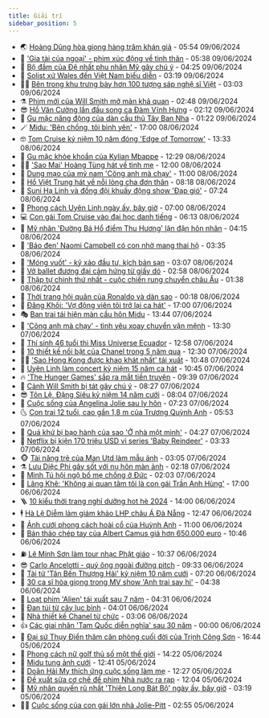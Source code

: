```yaml
---
title: Giải trí
sidebar_position: 5
---
```


<!-- vnexpress-giai-tri:START -->
- 🌏 [Hoàng Dũng hòa giọng hàng trăm khán giả](https://vnexpress.net/hoang-dung-hoa-giong-hang-tram-khan-gia-4756175.html) - 05:54 09/06/2024
- 💫 [&#39;Gia tài của ngoại&#39; - phim xúc động về tình thân](https://vnexpress.net/giai-tri/phim/thu-vien-phim/gia-tai-cua-ngoai-709) - 05:38 09/06/2024
- 🌮 [Bộ đầm của Đệ nhất phu nhân Mỹ gây chú ý](https://vnexpress.net/bo-dam-cua-de-nhat-phu-nhan-my-gay-chu-y-4756142.html) - 04:25 09/06/2024
- 🧠 [Solist xứ Wales đến Việt Nam biểu diễn](https://vnexpress.net/solist-xu-wales-den-viet-nam-bieu-dien-4755710.html) - 03:19 09/06/2024
- 👨‍🏫 [Bên trong khu trưng bày hơn 100 tượng sáp nghệ sĩ Việt](https://vnexpress.net/ben-trong-khu-trung-bay-hon-100-tuong-sap-nghe-si-viet-4756032.html) - 03:03 09/06/2024
- ⚗️ [Phim mới của Will Smith mở màn khả quan](https://vnexpress.net/phim-moi-cua-will-smith-mo-man-kha-quan-4756120.html) - 02:48 09/06/2024
- 😎 [Hồ Văn Cường lần đầu song ca Đàm Vĩnh Hưng](https://vnexpress.net/ho-van-cuong-lan-dau-song-ca-dam-vinh-hung-4756095.html) - 02:12 09/06/2024
- 🫣 [Gu mặc năng động của dàn cầu thủ Tây Ban Nha](https://vnexpress.net/gu-mac-nang-dong-cua-dan-cau-thu-tay-ban-nha-4756001.html) - 01:22 09/06/2024
- 🪄 [Midu: &#39;Bên chồng, tôi bình yên&#39;](https://vnexpress.net/midu-ben-chong-toi-binh-yen-4755151.html) - 17:00 08/06/2024
- 🤓 [Tom Cruise kỷ niệm 10 năm đóng &#39;Edge of Tomorrow&#39;](https://vnexpress.net/tom-cruise-ky-niem-10-nam-dong-edge-of-tomorrow-4755730.html) - 13:33 08/06/2024
- 🫶 [Gu mặc khỏe khoắn của Kylian Mbappe](https://vnexpress.net/gu-mac-khoe-khoan-cua-kylian-mbappe-4755274.html) - 12:29 08/06/2024
- 🧑‍🏫 [&#39;Sao Mai&#39; Hoàng Tùng hát về tình mẹ](https://vnexpress.net/sao-mai-hoang-tung-hat-ve-tinh-me-4755893.html) - 12:00 08/06/2024
- 🦄 [Dung mạo của mỹ nam &#39;Cõng anh mà chạy&#39;](https://vnexpress.net/dung-mao-cua-my-nam-cong-anh-ma-chay-4753462.html) - 11:00 08/06/2024
- 💫 [Hồ Việt Trung hát về nỗi lòng cha đơn thân](https://vnexpress.net/ho-viet-trung-hat-ve-noi-long-cha-don-than-4755957.html) - 08:18 08/06/2024
- 🎊 [Suni Hạ Linh và đồng đội khuấy động show &#39;Đạp gió&#39;](https://vnexpress.net/suni-ha-linh-va-dong-doi-khuay-dong-show-dap-gio-4755971.html) - 07:24 08/06/2024
- 👹 [Phong cách Uyên Linh ngày ấy, bây giờ](https://vnexpress.net/phong-cach-uyen-linh-ngay-ay-bay-gio-4755751.html) - 07:00 08/06/2024
- 💻 [Con gái Tom Cruise vào đại học danh tiếng](https://vnexpress.net/con-gai-tom-cruise-vao-dai-hoc-danh-tieng-4755962.html) - 06:13 08/06/2024
- 🤡 [Mỹ nhân &#39;Đường Bá Hổ điểm Thu Hương&#39; lận đận hôn nhân](https://vnexpress.net/my-nhan-duong-ba-ho-diem-thu-huong-lan-dan-hon-nhan-4755899.html) - 04:15 08/06/2024
- 🥰 [&#39;Báo đen&#39; Naomi Campbell có con nhờ mang thai hộ](https://vnexpress.net/bao-den-naomi-campbell-co-con-nho-mang-thai-ho-4755897.html) - 03:35 08/06/2024
- 🚀 [&#39;Móng vuốt&#39; - kỹ xảo đầu tư, kịch bản sạn](https://vnexpress.net/giai-tri/phim/thu-vien-phim/mong-vuot-708) - 03:07 08/06/2024
- 📝 [Vở ballet đương đại cảm hứng từ giấy dó](https://vnexpress.net/vo-ballet-duong-dai-cam-hung-tu-giay-do-4754653.html) - 02:58 08/06/2024
- 🐲 [Thập tự chinh thứ nhất - cuộc chiến rung chuyển châu Âu](https://vnexpress.net/thap-tu-chinh-thu-nhat-cuoc-chien-rung-chuyen-chau-au-4754864.html) - 01:38 08/06/2024
- 🎃 [Thời trang hội quân của Ronaldo và dàn sao](https://vnexpress.net/thoi-trang-hoi-quan-cua-ronaldo-va-dan-sao-4755801.html) - 00:18 08/06/2024
- 🤠 [Đăng Khôi: &#39;Vợ động viên tôi trở lại ca hát&#39;](https://vnexpress.net/dang-khoi-vo-dong-vien-toi-tro-lai-ca-hat-4754458.html) - 17:00 07/06/2024
- 🎭 [Bạn trai tái hiện màn cầu hôn Midu](https://vnexpress.net/ban-trai-tai-hien-man-cau-hon-midu-4754834.html) - 13:44 07/06/2024
- 🧰 [&#39;Cõng anh mà chạy&#39; - tình yêu xoay chuyển vận mệnh](https://vnexpress.net/giai-tri/phim/thu-vien-phim/cong-anh-ma-chay-707) - 13:30 07/06/2024
- 🦍 [Thí sinh 46 tuổi thi Miss Universe Ecuador](https://vnexpress.net/thi-sinh-46-tuoi-thi-miss-universe-ecuador-4755749.html) - 12:58 07/06/2024
- 🌝 [10 thiết kế nổi bật của Chanel trong 5 năm qua](https://vnexpress.net/10-thiet-ke-noi-bat-cua-chanel-trong-5-nam-qua-4755697.html) - 12:30 07/06/2024
- 🧑‍💻 [&#39;Sao Hong Kong được khao khát nhất&#39; tái xuất](https://vnexpress.net/sao-hong-kong-duoc-khao-khat-nhat-tai-xuat-4755680.html) - 10:48 07/06/2024
- 🥸 [Uyên Linh làm concert kỷ niệm 15 năm ca hát](https://vnexpress.net/uyen-linh-lam-concert-ky-niem-15-nam-ca-hat-4755529.html) - 10:45 07/06/2024
- 🔥 [&#39;The Hunger Games&#39; sắp ra mắt tiền truyện](https://vnexpress.net/the-hunger-games-sap-ra-mat-tien-truyen-4755498.html) - 09:39 07/06/2024
- 🐎 [Cảnh Will Smith bị tát gây chú ý](https://vnexpress.net/canh-will-smith-bi-tat-gay-chu-y-4755597.html) - 08:27 07/06/2024
- 😎 [Tôn Lệ, Đặng Siêu kỷ niệm 14 năm cưới](https://vnexpress.net/ton-le-dang-sieu-ky-niem-14-nam-cuoi-4755635.html) - 08:04 07/06/2024
- 🦄 [Cuộc sống của Angelina Jolie sau ly hôn](https://vnexpress.net/cuoc-song-cua-angelina-jolie-sau-ly-hon-4755599.html) - 07:23 07/06/2024
- 🌜 [Con trai 12 tuổi, cao gần 1,8 m của Trương Quỳnh Anh](https://vnexpress.net/con-trai-12-tuoi-cao-gan-1-8-m-cua-truong-quynh-anh-4755508.html) - 05:53 07/06/2024
- 🚦 [Quá khứ bị bạo hành của sao &#39;Ở nhà một mình&#39;](https://vnexpress.net/qua-khu-bi-bao-hanh-cua-sao-o-nha-mot-minh-4755484.html) - 04:27 07/06/2024
- 🧐 [Netflix bị kiện 170 triệu USD vì series &#39;Baby Reindeer&#39;](https://vnexpress.net/netflix-bi-kien-170-trieu-usd-vi-series-baby-reindeer-4755423.html) - 03:33 07/06/2024
- 🐵 [Tài năng trẻ của Man Utd làm mẫu ảnh](https://vnexpress.net/tai-nang-tre-cua-man-utd-lam-mau-anh-4755371.html) - 03:05 07/06/2024
- ⚗️ [Lưu Diệc Phi gây sốt với nụ hôn màn ảnh](https://vnexpress.net/luu-diec-phi-gay-sot-voi-nu-hon-man-anh-4755439.html) - 02:18 07/06/2024
- 👺 [Minh Tú hội ngộ bố mẹ chồng ở Đức](https://vnexpress.net/minh-tu-hoi-ngo-bo-me-chong-o-duc-4754462.html) - 02:03 07/06/2024
- 🌊 [Lãng Khê: &#39;Không ai quan tâm tôi là con gái Trần Anh Hùng&#39;](https://vnexpress.net/lang-khe-khong-ai-quan-tam-toi-la-con-gai-tran-anh-hung-4754223.html) - 17:00 06/06/2024
- 🪜 [10 kiểu thời trang nghỉ dưỡng hot hè 2024](https://vnexpress.net/10-kieu-thoi-trang-nghi-duong-hot-he-2024-4755189.html) - 14:00 06/06/2024
- 🕴 [Hà Lệ Diễm làm giám khảo LHP châu Á Đà Nẵng](https://vnexpress.net/ha-le-diem-lam-giam-khao-lhp-chau-a-da-nang-4755308.html) - 12:47 06/06/2024
- 💃 [Ảnh cưới phong cách hoài cổ của Huỳnh Anh](https://vnexpress.net/anh-cuoi-phong-cach-hoai-co-cua-huynh-anh-4755231.html) - 11:00 06/06/2024
- 🦄 [Bản thảo chép tay của Albert Camus giá hơn 650.000 euro](https://vnexpress.net/ban-thao-chep-tay-cua-albert-camus-gia-hon-650-000-euro-4754976.html) - 10:46 06/06/2024
- ⛽️ [Lê Minh Sơn làm tour nhạc Phật giáo](https://vnexpress.net/le-minh-son-lam-tour-nhac-phat-giao-4755187.html) - 10:37 06/06/2024
- 😎 [Carlo Ancelotti - quý ông ngoài đường pitch](https://vnexpress.net/carlo-ancelotti-quy-ong-ngoai-duong-pitch-4754379.html) - 09:33 06/06/2024
- 🌊 [Tài tử &#39;Tân Bến Thượng Hải&#39; kỷ niệm 10 năm cưới](https://vnexpress.net/tai-tu-tan-ben-thuong-hai-ky-niem-10-nam-cuoi-4755097.html) - 07:20 06/06/2024
- 🐲 [30 ca sĩ hòa giọng trong MV show &#39;Anh trai say hi&#39;](https://vnexpress.net/30-ca-si-hoa-giong-trong-mv-show-anh-trai-say-hi-4754940.html) - 04:38 06/06/2024
- 💂 [Loạt phim &#39;Alien&#39; tái xuất sau 7 năm](https://vnexpress.net/loat-phim-alien-tai-xuat-sau-7-nam-4754958.html) - 04:31 06/06/2024
- 🙉 [Đan túi từ cây lục bình](https://vnexpress.net/dan-tui-tu-cay-luc-binh-4753830.html) - 04:01 06/06/2024
- 💪 [Nhà thiết kế Chanel từ chức](https://vnexpress.net/nha-thiet-ke-chanel-tu-chuc-4754953.html) - 03:06 06/06/2024
- 👍 [Các giai nhân &#39;Tam Quốc diễn nghĩa&#39; sau 30 năm](https://vnexpress.net/cac-giai-nhan-tam-quoc-dien-nghia-sau-30-nam-4754635.html) - 00:00 06/06/2024
- 💪 [Đại sứ Thụy Điển thăm căn phòng cuối đời của Trịnh Công Sơn](https://vnexpress.net/dai-su-thuy-dien-tham-can-phong-cuoi-doi-cua-trinh-cong-son-4754807.html) - 16:44 05/06/2024
- 💄 [Phong cách nữ golf thủ số một thế giới](https://vnexpress.net/phong-cach-nu-golf-thu-so-mot-the-gioi-4754566.html) - 14:22 05/06/2024
- 🦩 [Midu tung ảnh cưới](https://vnexpress.net/midu-tung-anh-cuoi-4753721.html) - 12:41 05/06/2024
- 🥸 [Doãn Hải My thích ứng cuộc sống làm mẹ](https://vnexpress.net/doan-hai-my-thich-ung-cuoc-song-lam-me-4754540.html) - 12:27 05/06/2024
- 🧰 [Đề xuất sửa cơ chế để phim Nhà nước ra rạp](https://vnexpress.net/de-xuat-sua-co-che-de-phim-nha-nuoc-ra-rap-4754799.html) - 12:04 05/06/2024
- 💼 [Mỹ nhân quyến rũ nhất &#39;Thiên Long Bát Bộ&#39; ngày ấy, bây giờ](https://vnexpress.net/my-nhan-quyen-ru-nhat-thien-long-bat-bo-ngay-ay-bay-gio-4754276.html) - 03:19 05/06/2024
- 🧑‍💻 [Cuộc sống của con gái lớn nhà Jolie-Pitt](https://vnexpress.net/cuoc-song-cua-con-gai-lon-nha-jolie-pitt-4753842.html) - 02:55 05/06/2024<!-- vnexpress-giai-tri:END -->
